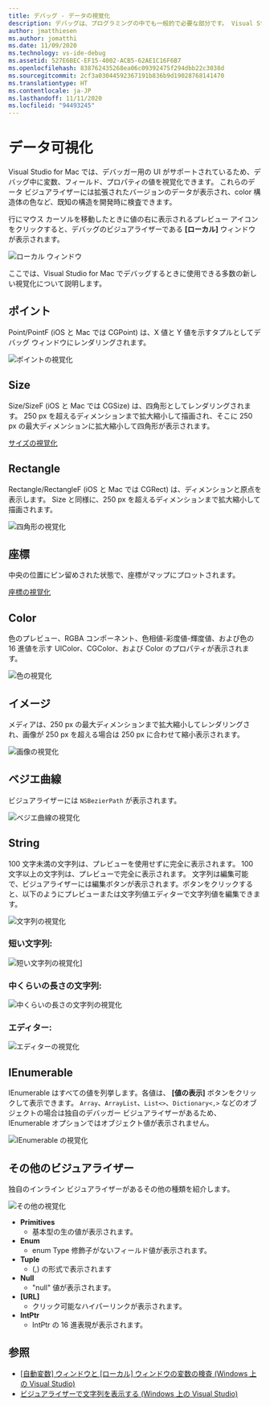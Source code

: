 ```yaml
---
title: デバッグ - データの視覚化
description: デバッグは、プログラミングの中でも一般的で必要な部分です。 Visual Studio for Mac には、デバッグが簡単になる機能一式が備わっています。 この記事では、デバッガーでオブジェクトを検査するときに表示できるさまざまなデータの視覚化について説明します。
author: jmatthiesen
ms.author: jomatthi
ms.date: 11/09/2020
ms.technology: vs-ide-debug
ms.assetid: 527E6BEC-EF15-4002-ACB5-62AE1C16F6B7
ms.openlocfilehash: 838762435268ea06c09392475f294dbb22c3038d
ms.sourcegitcommit: 2cf3a03044592367191b836b9d19028768141470
ms.translationtype: HT
ms.contentlocale: ja-JP
ms.lasthandoff: 11/11/2020
ms.locfileid: "94493245"
---
```

# <a name="data-visualizations"></a>データ可視化

Visual Studio for Mac では、デバッガー用の UI がサポートされているため、デバッグ中に変数、フィールド、プロパティの値を視覚化できます。 これらのデータ ビジュアライザーには拡張されたバージョンのデータが表示され、color 構造体の色など、既知の構造を開発時に検査できます。

行にマウス カーソルを移動したときに値の右に表示されるプレビュー アイコンをクリックすると、デバッグのビジュアライザーである **[ローカル]** ウィンドウが表示されます。

![ローカル ウィンドウ](media/data-visualizations-image9.png)

ここでは、Visual Studio for Mac でデバッグするときに使用できる多数の新しい視覚化について説明します。

## <a name="point"></a>ポイント
Point/PointF (iOS と Mac では CGPoint) は、X 値と Y 値を示すタプルとしてデバッグ ウィンドウにレンダリングされます。

![ポイントの視覚化](media/data-visualizations-image10.png)

## <a name="size"></a>Size
Size/SizeF (iOS と Mac では CGSize) は、四角形としてレンダリングされます。 250 px を超えるディメンションまで拡大縮小して描画され、そこに 250 px の最大ディメンションに拡大縮小して四角形が表示されます。

[サイズの視覚化](media/data-visualizations-image11.png)

## <a name="rectangle"></a>Rectangle
Rectangle/RectangleF (iOS と Mac では CGRect) は、ディメンションと原点を表示します。 Size と同様に、250 px を超えるディメンションまで拡大縮小して描画されます。

![四角形の視覚化](media/data-visualizations-image12.png)

## <a name="coordinate"></a>座標
中央の位置にピン留めされた状態で、座標がマップにプロットされます。

[座標の視覚化](media/data-visualizations-image13.png)

## <a name="color"></a>Color
色のプレビュー、RGBA コンポーネント、色相値-彩度値-輝度値、および色の 16 進値を示す UIColor、CGColor、および Color のプロパティが表示されます。

![色の視覚化](media/data-visualizations-image14.png)

## <a name="images"></a>イメージ

メディアは、250 px の最大ディメンションまで拡大縮小してレンダリングされ、画像が 250 px を超える場合は 250 px に合わせて縮小表示されます。

![画像の視覚化](media/data-visualizations-image15.png)

## <a name="bezier-curves"></a>ベジエ曲線

ビジュアライザーには `NSBezierPath` が表示されます。

![ベジエ曲線の視覚化](media/data-visualizations-image16.png)

## <a name="string"></a>String

100 文字未満の文字列は、プレビューを使用せずに完全に表示されます。 100 文字以上の文字列は、プレビューで完全に表示されます。 文字列は編集可能で、ビジュアライザーには編集ボタンが表示されます。ボタンをクリックすると、以下のようにプレビューまたは文字列値エディターで文字列値を編集できます。

![文字列の視覚化](media/data-visualizations-image17.png)

### <a name="small-strings"></a>短い文字列:
![短い文字列の視覚化](media/data-visualizations-image18.png)]

### <a name="medium-length-strings"></a>中くらいの長さの文字列:
![中くらいの長さの文字列の視覚化](media/data-visualizations-image19.png)

### <a name="editor"></a>エディター:

![エディターの視覚化](media/data-visualizations-image21.png)

## <a name="ienumerable"></a>IEnumerable

IEnumerable はすべての値を列挙します。各値は、 **[値の表示]** ボタンをクリックして表示できます。 `Array`、`ArrayList`、`List<>`、`Dictionary<,>` などのオブジェクトの場合は独自のデバッガー ビジュアライザーがあるため、IEnumerable オプションではオブジェクト値が表示されません。

![IEnumerable の視覚化](media/data-visualizations-image22.png)

## <a name="other-visualizers"></a>その他のビジュアライザー

独自のインライン ビジュアライザーがあるその他の種類を紹介します。

![その他の視覚化](media/data-visualizations-image23.png)

* **Primitives**
  * 基本型の生の値が表示されます。
* **Enum**
  * enum Type 修飾子がないフィールド値が表示されます。
* **Tuple**
  * (,) の形式で表示されます
* **Null**
  * "null" 値が表示されます。
* **[URL]**
  * クリック可能なハイパーリンクが表示されます。
* **IntPtr**
  * IntPtr の 16 進表現が表示されます。

## <a name="see-also"></a>参照

- [[自動変数] ウィンドウと [ローカル] ウィンドウの変数の検査 (Windows 上の Visual Studio)](/visualstudio/debugger/autos-and-locals-windows)
- [ビジュアライザーで文字列を表示する (Windows 上の Visual Studio)](/visualstudio/debugger/string-visualizer-dialog-box)